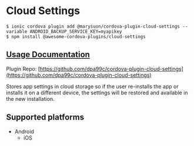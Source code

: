 # Cloud Settings

```
$ ionic cordova plugin add @marysuon/cordova-plugin-cloud-settings --variable ANDROID_BACKUP_SERVICE_KEY=myapikey
$ npm install @awesome-cordova-plugins/cloud-settings
```

## [Usage Documentation](https://danielsogl.gitbook.io/awesome-cordova-plugins/plugins/cloud-settings/)

Plugin Repo: [https://github.com/dpa99c/cordova-plugin-cloud-settings](https://github.com/dpa99c/cordova-plugin-cloud-settings)

Stores app settings in cloud storage so if the user re-installs the app or installs it on a different device, the settings will be restored and available in the new installation.

## Supported platforms

- Android
  - iOS
  


